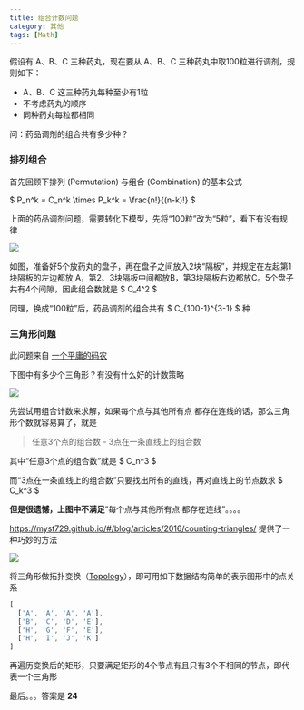 ```yaml
---
title: 组合计数问题
category: 其他
tags: [Math]
---
```


假设有 A、B、C 三种药丸，现在要从 A、B、C 三种药丸中取100粒进行调剂，规则如下：

- A、B、C 这三种药丸每种至少有1粒
- 不考虑药丸的顺序
- 同种药丸每粒都相同

问：药品调剂的组合共有多少种？

<!-- more -->

### 排列组合

首先回顾下排列 (Permutation) 与组合 (Combination) 的基本公式

$ P_n^k = C_n^k \times P_k^k = \frac{n!}{(n-k)!} $

上面的药品调剂问题，需要转化下模型，先将“100粒”改为“5粒”，看下有没有规律

<img src="/images/captures/20180302_combination_question.jpg">

如图，准备好5个放药丸的盘子，再在盘子之间放入2块“隔板”，并规定在左起第1块隔板的左边都放 A，第2、3块隔板中间都放B，第3块隔板右边都放C。5个盘子共有4个间隙，因此组合数就是 $ C_4^2 $

同理，换成“100粒”后，药品调剂的组合共有 $ C_{100-1}^{3-1} $ 种



### 三角形问题

此问题来自 [一个平庸的码农](https://myst729.github.io/#/blog/articles/2016/counting-triangles/)

下图中有多少个三角形？有没有什么好的计数策略

<img src="/images/captures/20180302_triangle_question.png">

先尝试用组合计数来求解，如果每个点与其他所有点 都存在连线的话，那么三角形个数就容易算了，就是

> 任意3个点的组合数 - 3点在一条直线上的组合数

其中“任意3个点的组合数”就是 $ C_n^3 $

而“3点在一条直线上的组合数”只要找出所有的直线，再对直线上的节点数求 $ C_k^3 $

**但是很遗憾，上图中不满足**“每个点与其他所有点 都存在连线”。。。。

https://myst729.github.io/#/blog/articles/2016/counting-triangles/ 提供了一种巧妙的方法

<img src="/images/captures/20180302_triangle_topology.png">

将三角形做拓扑变换（[Topology](https://en.wikipedia.org/wiki/Topology)），即可用如下数据结构简单的表示图形中的点关系

```js
[
  ['A', 'A', 'A', 'A'],
  ['B', 'C', 'D', 'E'],
  ['H', 'G', 'F', 'E'],
  ['H', 'I', 'J', 'K']
]
```

再遍历变换后的矩形，只要满足矩形的4个节点有且只有3个不相同的节点，即代表一个三角形

最后。。。答案是 **24**

